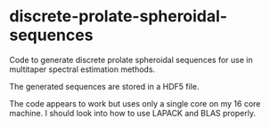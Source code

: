 discrete-prolate-spheroidal-sequences
=====================================

Code to generate discrete prolate spheroidal sequences for use in
multitaper spectral estimation methods.

The generated sequences are stored in a HDF5 file.

The code appears to work but uses only a single core on my 16 core
machine. I should look into how to use LAPACK and BLAS properly.